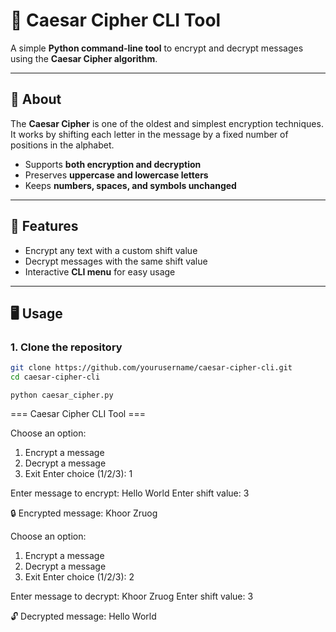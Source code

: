 # 🔐 Caesar Cipher CLI Tool

A simple **Python command-line tool** to encrypt and decrypt messages using the **Caesar Cipher algorithm**.  

---

## 📖 About
The **Caesar Cipher** is one of the oldest and simplest encryption techniques.  
It works by shifting each letter in the message by a fixed number of positions in the alphabet.  

- Supports **both encryption and decryption**  
- Preserves **uppercase and lowercase letters**  
- Keeps **numbers, spaces, and symbols unchanged**  

---

## 🚀 Features
- Encrypt any text with a custom shift value  
- Decrypt messages with the same shift value  
- Interactive **CLI menu** for easy usage  

---

## 🖥️ Usage

### 1. Clone the repository
```bash
git clone https://github.com/yourusername/caesar-cipher-cli.git
cd caesar-cipher-cli
```
```
python caesar_cipher.py
```

=== Caesar Cipher CLI Tool ===

Choose an option:
1. Encrypt a message
2. Decrypt a message
3. Exit
Enter choice (1/2/3): 1

Enter message to encrypt: Hello World
Enter shift value: 3

🔒 Encrypted message: Khoor Zruog

Choose an option:
1. Encrypt a message
2. Decrypt a message
3. Exit
Enter choice (1/2/3): 2

Enter message to decrypt: Khoor Zruog
Enter shift value: 3

🔓 Decrypted message: Hello World
